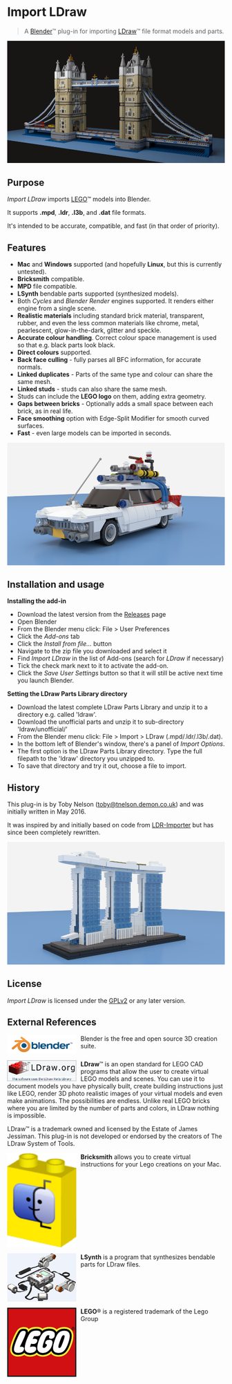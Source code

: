 # Import LDraw #

> A [Blender](https://www.blender.org)&trade; plug-in for importing [LDraw](http://www.ldraw.org)&trade; file format models and parts.

![Tower Bridge](./images/tower_960.png)

## Purpose ##
*Import LDraw* imports [LEGO](https://www.lego.com/)&trade; models into Blender.

It supports **.mpd**, **.ldr**, **.l3b**, and **.dat** file formats.

It's intended to be accurate, compatible, and fast (in that order of priority).

## Features ##
+ **Mac** and **Windows** supported (and hopefully **Linux**, but this is currently untested).
+ **Bricksmith** compatible.
+ **MPD** file compatible.
+ **LSynth** bendable parts supported (synthesized models).
+ Both *Cycles* and *Blender Render* engines supported. It renders either engine from a single scene.
+ **Realistic materials** including standard brick material, transparent, rubber, and even the less common materials like chrome, metal, pearlescent, glow-in-the-dark, glitter and speckle.
+ **Accurate colour handling**. Correct colour space management is used so that e.g. black parts look black.
+ **Direct colours** supported.
+ **Back face culling** - fully parses all BFC information, for accurate normals.
+ **Linked duplicates** - Parts of the same type and colour can share the same mesh.
+ **Linked studs** - studs can also share the same mesh.
+ Studs can include the **LEGO logo** on them, adding extra geometry.
+ **Gaps between bricks** - Optionally adds a small space between each brick, as in real life.
+ **Face smoothing** option with Edge-Split Modifier for smooth curved surfaces.
+ **Fast** - even large models can be imported in seconds.

![Ghostbusters](./images/ghostbusters_960.png)

## Installation and usage ##

**Installing the add-in**

+ Download the latest version from the [Releases](https://github.com/TobyLobster/ImportLDraw/releases) page
+ Open Blender
+ From the Blender menu click: File > User Preferences
+ Click the *Add-ons* tab
+ Click the *Install from file...* button
+ Navigate to the zip file you downloaded and select it
+ Find *Import LDraw* in the list of Add-ons (search for *LDraw* if necessary)
+ Tick the check mark next to it to activate the add-on.
+ Click the *Save User Settings* button so that it will still be active next time you launch Blender.

**Setting the LDraw Parts Library directory**

+ Download the latest complete LDraw Parts Library and unzip it to a directory e.g. called 'ldraw'.
+ Download the unofficial parts and unzip it to sub-directory 'ldraw/unofficial/'
+ From the Blender menu click: File > Import > LDraw (.mpd/.ldr/.l3b/.dat).
+ In the bottom left of Blender's window, there's a panel of *Import Options*.
+ The first option is the LDraw Parts Library directory. Type the full filepath to the 'ldraw' directory you unzipped to.
+ To save that directory and try it out, choose a file to import.

## History ##
This plug-in is by Toby Nelson (toby@tnelson.demon.co.uk) and was initially written in May 2016. 

It was inspired by and initially based on code from [LDR-Importer](https://github.com/le717/LDR-Importer) but has since been completely rewritten.

![Marina Bay Sands](./images/marina_bay_sands_960.png)

## License ##

*Import LDraw* is licensed under the [GPLv2](http://www.gnu.org/licenses/gpl-2.0.html) or any later version.

## External References ##
<a href="https://www.blender.org/"><img align="left" src="./images/logos/blender-plain.png" alt="Blender logo" style="width: 160px; margin: 0px 10px 0px 0px;"/></a>

Blender is the free and open source 3D creation suite.<br clear=left>

<a href="http://www.ldraw.org/"><img align="left" src="./images/logos/Official_LDraw_Logo.png" alt="LDraw logo" style="width: 160px; margin: 0px 10px 0px 0px;"/></a>

**LDraw**&trade; is an open standard for LEGO CAD programs that allow the user to create virtual LEGO models and scenes. You can use it to document models you have physically built, create building instructions just like LEGO, render 3D photo realistic images of your virtual models and even make animations.
The possibilities are endless. Unlike real LEGO bricks where you are limited by the number of parts and colors, in LDraw nothing is impossible.

LDraw&trade; is a trademark owned and licensed by the Estate of James Jessiman. This plug-in is not developed or endorsed by the creators of The LDraw System of Tools.<br clear=left>

<a href="http://bricksmith.sourceforge.net"><img align="left" src="./images/logos/BricksmithIcon.png" alt="Bricksmith logo" style="width: 160px; margin: 0px 10px 0px 0px;"/></a>

**Bricksmith** allows you to create virtual instructions for your Lego creations on your Mac.<br clear=left>

<a href="http://lsynth.sourceforge.net"><img align="left" src="./images/logos/LSynthExample.png" alt="LSynth example" style="width: 160px; margin: 0px 10px 0px 0px;"/></a>

**LSynth** is a program that synthesizes bendable parts for LDraw files.<br clear=left>

<a href="https://www.lego.com/"><img align="left" src="./images/logos/lego.jpg" alt="LEGO logo" style="width: 160px; margin: 0px 10px 0px 0px;"/></a>

**LEGO**® is a registered trademark of the Lego Group<br clear=left>
